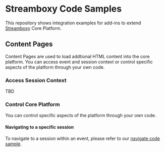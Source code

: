 # Streamboxy Code Samples
This repository shows integration examples for add-ins to extend [Streamboxy](https://www.streamboxy.com) Core Platform.

## Content Pages
Content Pages are used to load addtional HTML content into the core platform. You can access event and session context or control specific aspects of the platform through your own code.

### Access Session Context
TBD

### Control Core Platform
You can control specific aspects of the platform through your own code.
#### Navigating to a specific session
To navigate to a session within an event, please refer to our [navigate code sample](https://github.com/streamboxy/code-samples/blob/main/control/navigate/navigate.html).
